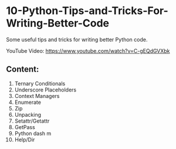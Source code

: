# 10-Python-Tips-and-Tricks-For-Writing-Better-Code

Some useful tips and tricks for writing better Python code.

YouTube Video: https://www.youtube.com/watch?v=C-gEQdGVXbk

## Content:
1) Ternary Conditionals
2) Underscore Placeholders
3) Context Managers
4) Enumerate
5) Zip
6) Unpacking
7) Setattr/Getattr
8) GetPass
9) Python dash m
10) Help/Dir
